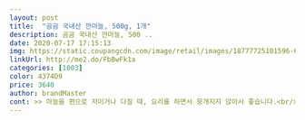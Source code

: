 ```yaml
---
layout: post 
title:  "곰곰 국내산 깐마늘, 500g, 1개" 
description: 곰곰 국내산 깐마늘, 500 ..
date: 2020-07-17 17:15:13 
img: https://static.coupangcdn.com/image/retail/images/18777725101596-6eb6b1d8-7fce-4af3-8369-565c52ed751d.jpg 
linkUrl: http://me2.do/FbBwFk1a 
categories: [1003] 
color: 4374D9 
price: 3640 
author: brandMaster 
cont: >> 마늘을 편으로 저미거나 다질 때, 요리를 하면서 뭉개지지 않아서 좋습니다.<br/><br/>>> 물론 신선했지만, 빨리 손질하지 않으면 물러질 것 같은 느낌이 나더군요.<br/> 바로 손질해서 보관하는 것을 추천합니다.<br/><br/>>> 와 정말 대박! 먹으면서 감탄했습니다.<br/> 여태까지 먹은 마늘 중 손에 꼽을 정도로 마음에 듭니다.<br/><br/>>> 큼직해서 요리에 활용하기 좋습니다.<br/> 통마늘 고기구이 하면 정말 딱이에요!<br/>>> 흠집만 잘라내고 먹을 수 있는 정도입니다.<br/><br/><br/> - ‘계란 2개 + 후추 소금 + 마늘’ 믹스를 전자레인지에 2분 정도 돌립니다.<br/><br/><br/> - ‘생 마늘은 당연히 맵지!’ 할 수 있지만, 이 마늘은 걔 중 맵지 않은 편입니다.<br/><br/><br/> - 계란은 포슬포슬하고, 마늘은 촉촉하고 향이 은은하게 올라오는 맛있는 계란찜이 완성됩니다.<br/><br/><br/> - 꼭지가 있는 상태입니다.<br/> 한 번에 다 다듬니라 힘들었네요.<br/><br/><br/> - 마늘 속이 알차게 꽉 차 있더군요.<br/> 만지면 단단하고 튼튼합니다.<br/><br/><br/> - 마늘 중량을 재보니 500g 약간 못 미칩니다.<br/><br/><br/> - 마늘 크기는 평균 엄지손가락 한마디 정도입니다.<br/><br/><br/> - 마늘 패키지 안쪽에 물기가 있었습니다.<br/> 그밖에는 말짱했습니다.<br/><br/><br/> - 마늘 표면이 점액이나 썩은 것은 없었는데, 간혹 자잘한 흠집이 있는 것이 있습니다.<br/><br/><br/> - 생 마늘은 아삭아삭 신선하게 씹히는 식감이 좋습니다.<br/> 마늘 속 결이 좋네요.<br/><br/> 
---
```

 